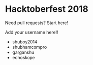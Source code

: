 # Hacktoberfest 2018
Need pull requests? Start here!

Add your username here!!
- shuboy2014
- shubhamcompro
- garganshu
- echoskope